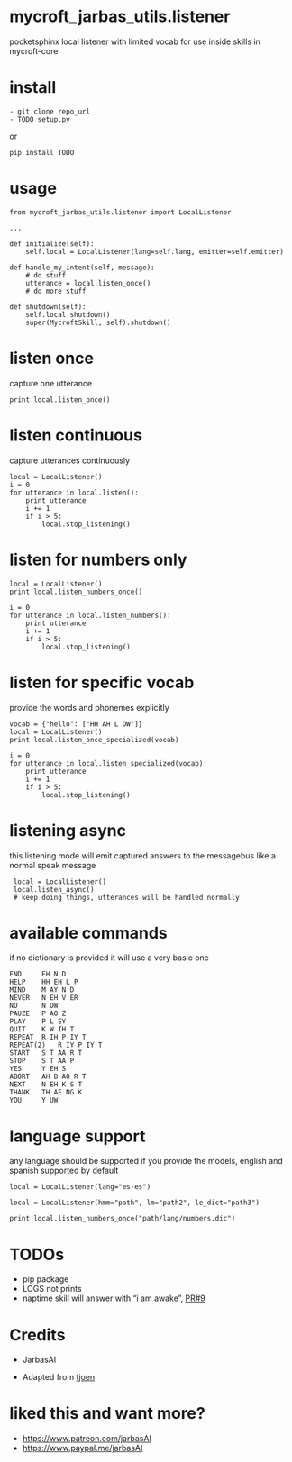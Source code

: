 # mycroft_jarbas_utils.listener

pocketsphinx local listener with limited vocab for use inside skills in mycroft-core



# install

    - git clone repo_url
    - TODO setup.py
or

    pip install TODO


# usage

    from mycroft_jarbas_utils.listener import LocalListener

    ...

    def initialize(self):
        self.local = LocalListener(lang=self.lang, emitter=self.emitter)

    def handle_my_intent(self, message):
        # do stuff
        utterance = local.listen_once()
        # do more stuff

    def shutdown(self):
        self.local.shutdown()
        super(MycroftSkill, self).shutdown()


# listen once

capture one utterance

    print local.listen_once()

# listen continuous

capture utterances continuously

    local = LocalListener()
    i = 0
    for utterance in local.listen():
        print utterance
        i += 1
        if i > 5:
            local.stop_listening()

# listen for numbers only

    local = LocalListener()
    print local.listen_numbers_once()

    i = 0
    for utterance in local.listen_numbers():
        print utterance
        i += 1
        if i > 5:
            local.stop_listening()

# listen for specific vocab

provide the words and phonemes explicitly


    vocab = {"hello": ["HH AH L OW"]}
    local = LocalListener()
    print local.listen_once_specialized(vocab)

    i = 0
    for utterance in local.listen_specialized(vocab):
        print utterance
        i += 1
        if i > 5:
            local.stop_listening()

# listening async

this listening mode will emit captured answers to the messagebus like a normal
 speak message

     local = LocalListener()
     local.listen_async()
     # keep doing things, utterances will be handled normally


# available commands

if no dictionary is provided it will use a very basic one

    END		EH N D
    HELP	HH EH L P
    MIND	M AY N D
    NEVER	N EH V ER
    NO		N OW
    PAUZE	P AO Z
    PLAY	P L EY
    QUIT	K W IH T
    REPEAT	R IH P IY T
    REPEAT(2)	R IY P IY T
    START	S T AA R T
    STOP	S T AA P
    YES		Y EH S
    ABORT	AH B AO R T
    NEXT	N EH K S T
    THANK	TH AE NG K
    YOU		Y UW


# language support


any language should be supported if you provide the models, english and spanish supported by default


    local = LocalListener(lang="es-es")

    local = LocalListener(hmm="path", lm="path2", le_dict="path3")

    print local.listen_numbers_once("path/lang/numbers.dic")


# TODOs

- pip package
- LOGS not prints
- naptime skill will answer with “i am awake”, [PR#9](https://github.com/MycroftAI/skill-naptime/pull/9)


# Credits

- JarbasAI

- Adapted from [tjoen](https://github.com/tjoen/local-stt-test)

# liked this and want more?

- https://www.patreon.com/jarbasAI
- https://www.paypal.me/jarbasAI